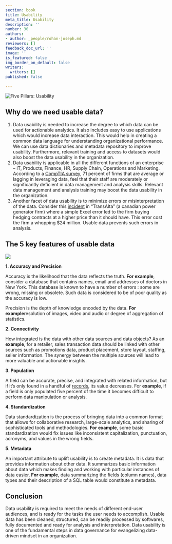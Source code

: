 ```yaml
---
section: book
title: Usability
meta_title: Usability
description: ''
number: 30
authors:
- author: _people/rohan-joseph.md
reviewers: []
feedback_doc_url: ''
image: ''
is_featured: false
img_border_on_default: false
writers:
  writers: []
published: false

---
```

![Five Pillars: Usability](https://assets.website-files.com/5c197923e5851742d9bc835d/5c9e46820e45832fac23121f_five-pillars-2.png)

## **Why do we need usable data?**

1. Data usability is needed to increase the degree to which data can be used for actionable analytics. It also includes easy to use applications which would increase data interaction. This would help in creating a common data language for understanding organizational performance. We can use data dictionaries and metadata repository to improve usability. Furthermore, relevant training and access to datasets would also boost the data usability in the organization.
2. Data usability is applicable in all the different functions of an enterprise – IT, Products, Finance, HR, Supply Chain, Operations and Marketing. According to a [CompTIA survey](https://www.cio.com/article/2382064/big-data/how-to-close-the-big-data-skills-gap-by-training-your-it-staff.html), 71 percent of firms that are average or lagging in leveraging data, feel that their staff are moderately or significantly deficient in data management and analysis skills. Relevant data management and analysis training may boost the data usability in the organization.
3. Another facet of data usability is to minimize errors or misinterpretation of the data. Consider this [incident](https://www.theglobeandmail.com/report-on-business/human-error-costs-transalta-24-million-on-contract-bids/article18285651/) in “TransAlta” (a canadian power generator firm) where a simple Excel error led to the firm buying hedging contracts at a higher price than it should have. This error cost the firm a whopping $24 million. Usable data prevents such errors in analysis.

## **The 5 key features of usable data**

![](https://assets.website-files.com/5c197923e5851742d9bc835d/5c9e4682d2c78168d1cc8932_Usability1-1024x423.png)

**1. Accuracy and Precision**

Accuracy is the likelihood that the data reflects the truth. **For example**, consider a database that contains names, email and addresses of doctors in New York. This database is known to have a number of errors : some are wrong, missing or obsolete. Such data is considered to be of poor quality as the accuracy is low.

Precision is the depth of knowledge encoded by the data. **For example**resolution of images, video and audio or degree of aggregation of statistics.

**2. Connectivity**

How integrated is the data with other data sources and data objects? As an **example**, for a retailer, sales transaction data should be linked with other sources such as promotions data, product placement, store layout, staffing, seller information. The synergy between the multiple sources will lead to more valuable and actionable insights.

**3. Population**

A field can be accurate, precise, and integrated with related information, but if it’s only found in a handful of [records](https://dataschool.com/glossary/database-record/), its value decreases. For **example**, if a field is only populated five percent of the time it becomes difficult to perform data manipulation or analysis.

**4. Standardization**

Data standardization is the process of bringing data into a common format that allows for collaborative research, large-scale analytics, and sharing of sophisticated tools and methodologies. **For** **example**, some basic standardization would fix issues like inconsistent capitalization, punctuation, acronyms, and values in the wrong fields.

**5. Metadata**

An important attribute to uplift usability is to create metadata. It is data that provides information about other data. It summarizes basic information about data which makes finding and working with particular instances of data easier. **For example**, data summarizing the fields (column names), data types and their description of a SQL table would constitute a metadata.

## **Conclusion**

Data usability is required to meet the needs of different end-user audiences, and is ready for the tasks the user needs to accomplish. Usable data has been cleaned, structured, can be readily processed by softwares, fully documented and ready for analysis and interpretation. Data usability is one of the fundamental steps in data governance for evangelizing data-driven mindset in an organization.